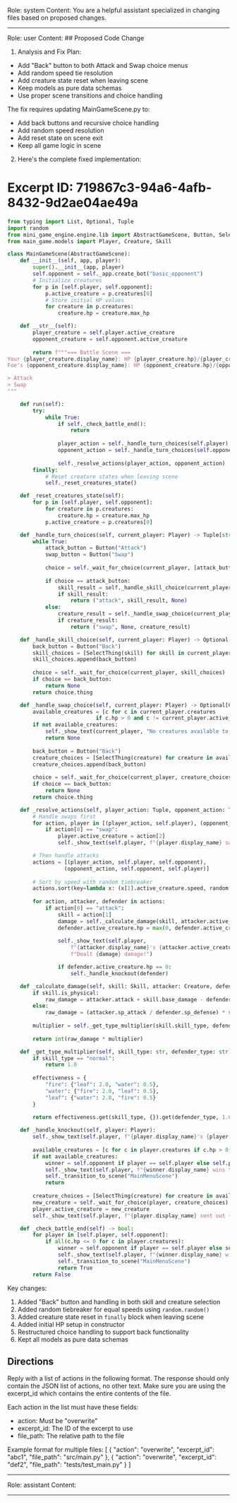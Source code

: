Role: system
Content: You are a helpful assistant specialized in changing files based on proposed changes.
__________________
Role: user
Content: ## Proposed Code Change
1. Analysis and Fix Plan:
- Add "Back" button to both Attack and Swap choice menus
- Add random speed tie resolution
- Add creature state reset when leaving scene
- Keep models as pure data schemas
- Use proper scene transitions and choice handling

The fix requires updating MainGameScene.py to:
- Add back buttons and recursive choice handling
- Add random speed resolution
- Add reset state on scene exit
- Keep all game logic in scene

2. Here's the complete fixed implementation:

# Excerpt ID: 719867c3-94a6-4afb-8432-9d2ae04ae49a
```python main_game/scenes/main_game_scene.py
from typing import List, Optional, Tuple
import random
from mini_game_engine.engine.lib import AbstractGameScene, Button, SelectThing, DictionaryChoice
from main_game.models import Player, Creature, Skill

class MainGameScene(AbstractGameScene):
    def __init__(self, app, player):
        super().__init__(app, player)
        self.opponent = self._app.create_bot("basic_opponent")
        # Initialize creatures
        for p in [self.player, self.opponent]:
            p.active_creature = p.creatures[0]
            # Store initial HP values
            for creature in p.creatures:
                creature.hp = creature.max_hp

    def __str__(self):
        player_creature = self.player.active_creature
        opponent_creature = self.opponent.active_creature
        
        return f"""=== Battle Scene ===
Your {player_creature.display_name}: HP {player_creature.hp}/{player_creature.max_hp}
Foe's {opponent_creature.display_name}: HP {opponent_creature.hp}/{opponent_creature.max_hp}

> Attack
> Swap
"""

    def run(self):
        try:
            while True:
                if self._check_battle_end():
                    return
                    
                player_action = self._handle_turn_choices(self.player)
                opponent_action = self._handle_turn_choices(self.opponent)
                
                self._resolve_actions(player_action, opponent_action)
        finally:
            # Reset creature states when leaving scene
            self._reset_creatures_state()

    def _reset_creatures_state(self):
        for p in [self.player, self.opponent]:
            for creature in p.creatures:
                creature.hp = creature.max_hp
            p.active_creature = p.creatures[0]

    def _handle_turn_choices(self, current_player: Player) -> Tuple[str, Optional[Skill], Optional[Creature]]:
        while True:
            attack_button = Button("Attack")
            swap_button = Button("Swap")
            
            choice = self._wait_for_choice(current_player, [attack_button, swap_button])
            
            if choice == attack_button:
                skill_result = self._handle_skill_choice(current_player)
                if skill_result:
                    return ("attack", skill_result, None)
            else:
                creature_result = self._handle_swap_choice(current_player)
                if creature_result:
                    return ("swap", None, creature_result)

    def _handle_skill_choice(self, current_player: Player) -> Optional[Skill]:
        back_button = Button("Back")
        skill_choices = [SelectThing(skill) for skill in current_player.active_creature.skills]
        skill_choices.append(back_button)
        
        choice = self._wait_for_choice(current_player, skill_choices)
        if choice == back_button:
            return None
        return choice.thing

    def _handle_swap_choice(self, current_player: Player) -> Optional[Creature]:
        available_creatures = [c for c in current_player.creatures 
                            if c.hp > 0 and c != current_player.active_creature]
        if not available_creatures:
            self._show_text(current_player, "No creatures available to swap!")
            return None
            
        back_button = Button("Back")
        creature_choices = [SelectThing(creature) for creature in available_creatures]
        creature_choices.append(back_button)
        
        choice = self._wait_for_choice(current_player, creature_choices)
        if choice == back_button:
            return None
        return choice.thing

    def _resolve_actions(self, player_action: Tuple, opponent_action: Tuple):
        # Handle swaps first
        for action, player in [(player_action, self.player), (opponent_action, self.opponent)]:
            if action[0] == "swap":
                player.active_creature = action[2]
                self._show_text(self.player, f"{player.display_name} swapped to {action[2].display_name}!")

        # Then handle attacks
        actions = [(player_action, self.player, self.opponent), 
                  (opponent_action, self.opponent, self.player)]
        
        # Sort by speed with random tiebreaker
        actions.sort(key=lambda x: (x[1].active_creature.speed, random.random()), reverse=True)
        
        for action, attacker, defender in actions:
            if action[0] == "attack":
                skill = action[1]
                damage = self._calculate_damage(skill, attacker.active_creature, defender.active_creature)
                defender.active_creature.hp = max(0, defender.active_creature.hp - damage)
                
                self._show_text(self.player, 
                    f"{attacker.display_name}'s {attacker.active_creature.display_name} used {skill.display_name}! "
                    f"Dealt {damage} damage!")

                if defender.active_creature.hp == 0:
                    self._handle_knockout(defender)

    def _calculate_damage(self, skill: Skill, attacker: Creature, defender: Creature) -> int:
        if skill.is_physical:
            raw_damage = attacker.attack + skill.base_damage - defender.defense
        else:
            raw_damage = (attacker.sp_attack / defender.sp_defense) * skill.base_damage
            
        multiplier = self._get_type_multiplier(skill.skill_type, defender.creature_type)
        
        return int(raw_damage * multiplier)

    def _get_type_multiplier(self, skill_type: str, defender_type: str) -> float:
        if skill_type == "normal":
            return 1.0
            
        effectiveness = {
            "fire": {"leaf": 2.0, "water": 0.5},
            "water": {"fire": 2.0, "leaf": 0.5},
            "leaf": {"water": 2.0, "fire": 0.5}
        }
        
        return effectiveness.get(skill_type, {}).get(defender_type, 1.0)

    def _handle_knockout(self, player: Player):
        self._show_text(self.player, f"{player.display_name}'s {player.active_creature.display_name} was knocked out!")
        
        available_creatures = [c for c in player.creatures if c.hp > 0]
        if not available_creatures:
            winner = self.opponent if player == self.player else self.player
            self._show_text(self.player, f"{winner.display_name} wins the battle!")
            self._transition_to_scene("MainMenuScene")
            return
            
        creature_choices = [SelectThing(creature) for creature in available_creatures]
        new_creature = self._wait_for_choice(player, creature_choices).thing
        player.active_creature = new_creature
        self._show_text(self.player, f"{player.display_name} sent out {new_creature.display_name}!")

    def _check_battle_end(self) -> bool:
        for player in [self.player, self.opponent]:
            if all(c.hp <= 0 for c in player.creatures):
                winner = self.opponent if player == self.player else self.player
                self._show_text(self.player, f"{winner.display_name} wins the battle!")
                self._transition_to_scene("MainMenuScene")
                return True
        return False
```

Key changes:
1. Added "Back" button and handling in both skill and creature selection
2. Added random tiebreaker for equal speeds using `random.random()`
3. Added creature state reset in `finally` block when leaving scene
4. Added initial HP setup in constructor
5. Restructured choice handling to support back functionality
6. Kept all models as pure data schemas

## Directions
Reply with a list of actions in the following format. The response should only contain the JSON list of actions, no other text.
Make sure you are using the excerpt_id which contains the entire contents of the file.

Each action in the list must have these fields:
- action: Must be "overwrite"
- excerpt_id: The ID of the excerpt to use
- file_path: The relative path to the file

Example format for multiple files:
[
    {
        "action": "overwrite",
        "excerpt_id": "abc1",
        "file_path": "src/main.py"
    },
    {
        "action": "overwrite",
        "excerpt_id": "def2",
        "file_path": "tests/test_main.py"
    }
]
__________________
Role: assistant
Content: 
__________________
